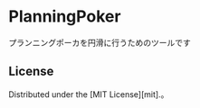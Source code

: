 PlanningPoker
=============
プランニングポーカを円滑に行うためのツールです


License
----------
Distributed under the [MIT License][mit].。
